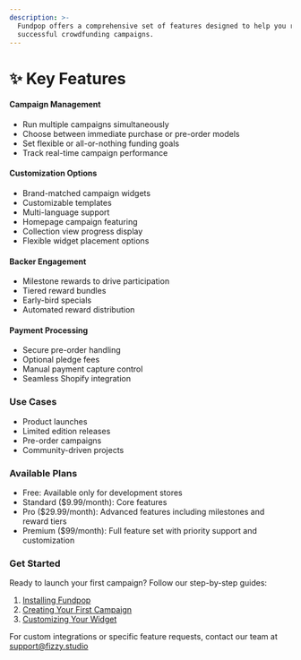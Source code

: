 ```yaml
---
description: >-
  Fundpop offers a comprehensive set of features designed to help you run
  successful crowdfunding campaigns.
---
```


# ✨ Key Features

#### Campaign Management

* Run multiple campaigns simultaneously
* Choose between immediate purchase or pre-order models
* Set flexible or all-or-nothing funding goals
* Track real-time campaign performance

#### Customization Options

* Brand-matched campaign widgets
* Customizable templates
* Multi-language support
* Homepage campaign featuring
* Collection view progress display
* Flexible widget placement options

#### Backer Engagement

* Milestone rewards to drive participation
* Tiered reward bundles
* Early-bird specials
* Automated reward distribution

#### Payment Processing

* Secure pre-order handling
* Optional pledge fees
* Manual payment capture control
* Seamless Shopify integration

### Use Cases

* Product launches
* Limited edition releases
* Pre-order campaigns
* Community-driven projects

### Available Plans

* Free: Available only for development stores
* Standard ($9.99/month): Core features
* Pro ($29.99/month): Advanced features including milestones and reward tiers
* Premium ($99/month): Full feature set with priority support and customization

### Get Started

Ready to launch your first campaign? Follow our step-by-step guides:

1. [Installing Fundpop](../getting-started/install-fundpop.md)
2. [Creating Your First Campaign](../getting-started/creating-your-first-campaign.md)
3. [Customizing Your Widget](../customizations/fundpop-widget-templates.md)

For custom integrations or specific feature requests, contact our team at [support@fizzy.studio](mailto:support@fizzy.studio)
